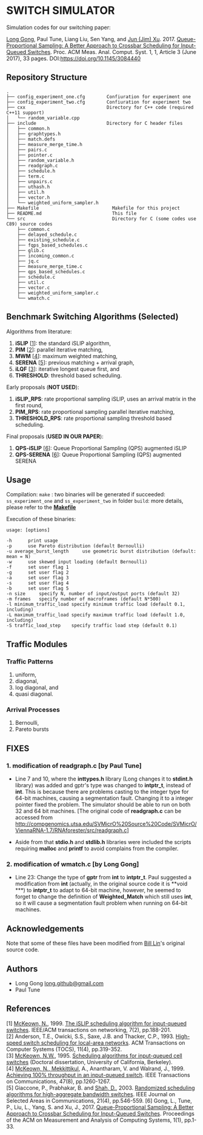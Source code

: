 # SWITCH SIMULATOR

Simulation codes for our switching paper:

[Long Gong](https://lgong30.github.io/), Paul Tune, Liang Liu, Sen Yang, and [Jun (Jim) Xu](https://www.cc.gatech.edu/home/jx/). 2017. [Queue-Proportional Sampling: A Better Approach to Crossbar Scheduling for Input-Queued Switches](https://www.cc.gatech.edu/home/jx/reprints/Gong%20et%20al.%20-%202017%20-%20Queue-Proportional%20Sampling%20A%20Better%20Approach%20to%20.pdf). Proc. ACM Meas. Anal. Comput. Syst. 1, 1, Article 3 (June 2017), 33 pages. DOI:https://doi.org/10.1145/3084440
  
## Repository Structure

    .
    ├── config_experiment_one.cfg        Confiuration for experiment one
    ├── config_experiment_two.cfg        Confiuration for experiment two  
    ├── cxx                              Directory for C++ code (required C++11 support)
    │   └── random_variable.cpp             
    ├── include                          Directory for C header files
    │   ├── common.h
    │   ├── graphtypes.h
    │   ├── match.defs
    │   ├── measure_merge_time.h
    │   ├── pairs.c
    │   ├── pointer.c
    │   ├── random_variable.h
    │   ├── readgraph.c
    │   ├── schedule.h
    │   ├── term.c
    │   ├── unpairs.c
    │   ├── uthash.h
    │   ├── util.h
    │   ├── vector.h
    │   └── weighted_uniform_sampler.h
    ├── Makefile                           Makefile for this project
    ├── README.md                          This file
    └── src                                Directory for C (some codes use C89) source codes
        ├── common.c
        ├── delayed_schedule.c              
        ├── existing_schedule.c
        ├── fqps_based_schedules.c
        ├── glib.c
        ├── incoming_common.c
        ├── jq.c
        ├── measure_merge_time.c
        ├── qps_based_schedules.c
        ├── schedule.c
        ├── util.c
        ├── vector.c
        ├── weighted_uniform_sampler.c
        └── wmatch.c

## Benchmark Switching Algorithms (Selected)

Algorithms from literature:

1. **iSLIP** [[1](#1)]: the standard iSLIP algorithm,
2. **PIM** [[2](#2)]: parallel iterative matching,
3. **MWM** [[4](#4)]: maximum weighted matching,
4. **SERENA** [[5](#5)]: previous matching + arrival graph,
5. **iLQF** [[3](#3)]: iterative longest queue first, and
6. **THRESHOLD**: threshold based scheduling.

Early proposals (**NOT USED**):

1. **iSLIP_RPS**: rate proportional sampling iSLIP, uses an arrival matrix in the first round,
2. **PIM_RPS**: rate proportional sampling parallel iterative matching,
3. **THRESHOLD_RPS**: rate proportional sampling threshold based scheduling.

Final proposals (**USED IN OUR PAPER**):

1. **QPS-iSLIP** [[6](#6)]: Queue Proportional Sampling (QPS) augmented iSLIP
2. **QPS-SERENA** [[6](#7)]: Queue Proportional Sampling (QPS) augmented SERENA

## Usage

Compilation: `make` : two binaries will be generated if succeeded: `ss_experiment_one` and `ss_experiment_two` in folder `build`: more details, please refer to the [**Makefile**](./Makefile)

Execution of these binaries:

    usage: [options]

    -h		print usage
    -p		use Pareto distribution (default Bernoulli)
    -u average_burst_length		use geometric burst distribution (default: mean = N)
    -w		use skewed input loading (default Bernoulli)
    -f		set user flag 1
    -g		set user flag 2
    -a		set user flag 3
    -s		set user flag 4
    -b		set user flag 5
    -n size		specify N, number of input/output ports (default 32)
    -m frames	specify number of macroframes (default N*500)
    -l minimum_traffic_load	specify minimum traffic load (default 0.1, including)
    -L maximum_traffic_load	specify maximum traffic load (default 1.0, including)
    -S traffic_load_step	specify traffic load step (default 0.1)

## Traffic Modules

### Traffic Patterns

1. uniform,
2. diagonal,
3. log diagonal, and
4. quasi diagonal.

### Arrival Processes

1. Bernoulli,
2. Pareto bursts

## FIXES

### 1. modification of readgraph.c [by Paul Tune]

+ Line 7 and 10, where the **inttypes.h** library (Long changes it to **stdint.h** library) was added and gptr's type was changed to **intptr_t**, instead of **int**. This is because there are problems casting to the integer type for 64-bit machines, causing a segmentation fault. Changing it to a integer pointer fixed the problem. The simulator should be able to run on both 32 and 64 bit machines. [The original code of **readgraph.c** can be accessed from http://compgenomics.utsa.edu/SVMicrO%20Source%20Code/SVMicrO/ViennaRNA-1.7/RNAforester/src/readgraph.c]

+ Aside from that **stdio.h** and **stdlib.h** libraries were included the scripts requiring **malloc** and **printf** to avoid complains from the compiler. 

### 2. modification of wmatch.c [by Long Gong]

+ Line 23: Change the type of **gptr** from **int** to **intptr_t**. Paul suggested a modification from **int** (actually, in the original source code it is **void ***) to **intptr_t** to adapt to 64-bit machine, however, he seemed to forget to change the definition of **Weighted_Match** which still uses **int**, so it will cause a segmentation fault problem when running on 64-bit machines. 

## Acknowledgements

Note that some of these files have been modified from [Bill Lin](http://cwcserv.ucsd.edu/~billlin/)'s original source code.

## Authors

+ Long Gong long.github@gmail.com
+ Paul Tune

## References

[<a id="1">1</a>] [McKeown, N.](http://yuba.stanford.edu/~nickm/), 1999. [The iSLIP scheduling algorithm for input-queued switches](https://www.cs.rutgers.edu/~sn624/552-F18/papers/islip.pdf). IEEE/ACM transactions on networking, 7(2), pp.188-201.  
[<a id="2">2</a>] Anderson, T.E., Owicki, S.S., Saxe, J.B. and Thacker, C.P., 1993. [High-speed switch scheduling for local-area networks](https://dl.acm.org/doi/abs/10.1145/161541.161736). ACM Transactions on Computer Systems (TOCS), 11(4), pp.319-352.  
[<a id="3">3</a>] [McKeown, N.W.](http://yuba.stanford.edu/~nickm/), 1995. [Scheduling algorithms for input-queued cell switches](http://yuba.stanford.edu/~nickm/papers/nickMcKeown_thesis.pdf) (Doctoral dissertation, University of California, Berkeley).  
[<a id="4">4</a>] [McKeown, N., Mekkittikul](http://yuba.stanford.edu/~nickm/), A., Anantharam, V. and Walrand, J., 1999. [Achieving 100% throughput in an input-queued switch](http://yuba.stanford.edu/~nickm/papers/IEEE_COMM_V3.pdf). IEEE Transactions on Communications, 47(8), pp.1260-1267.  
[<a id="5">5</a>] Giaccone, P., Prabhakar, B. and [Shah, D.](https://devavrat.mit.edu/), 2003. [Randomized scheduling algorithms for high-aggregate bandwidth switches](https://ieeexplore.ieee.org/document/1197700). IEEE Journal on Selected Areas in Communications, 21(4), pp.546-559.
[<a id="6">6</a>] Gong, L., Tune, P., Liu, L., Yang, S. and Xu, J., 2017. [Queue-Proportional Sampling: A Better Approach to Crossbar Scheduling for Input-Queued Switches](https://www.cc.gatech.edu/home/jx/reprints/Gong%20et%20al.%20-%202017%20-%20Queue-Proportional%20Sampling%20A%20Better%20Approach%20to%20.pdf). Proceedings of the ACM on Measurement and Analysis of Computing Systems, 1(1), pp.1-33.
